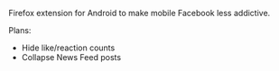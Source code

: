 Firefox extension for Android to make mobile Facebook less addictive.

Plans:
- Hide like/reaction counts
- Collapse News Feed posts
